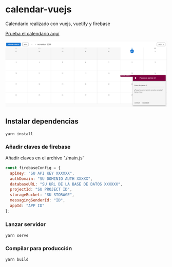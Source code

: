 # calendar-vuejs

Calendario realizado con vuejs, vuetify y firebase

[Prueba el calendario aquí](https://calendar-vuejs.web.app/)

![alt text](./img/vue-calendar.png "Imagen de ejemplo del calendario")

## Instalar dependencias
```
yarn install
```
### Añadir claves de firebase
Añadir claves en el archivo './main.js'
```javascript
const firebaseConfig = {
  apiKey: "SU API KEY XXXXXX",
  authDomain: "SU DOMINIO AUTH XXXXX",
  databaseURL: "SU URL DE LA BASE DE DATOS XXXXXX",
  projectId: "SU PROJECT ID",
  storageBucket: "SU STORAGE",
  messagingSenderId: "ID",
  appId: "APP ID"
};
```

### Lanzar servidor
```
yarn serve
```

### Compilar para producción
```
yarn build
```
